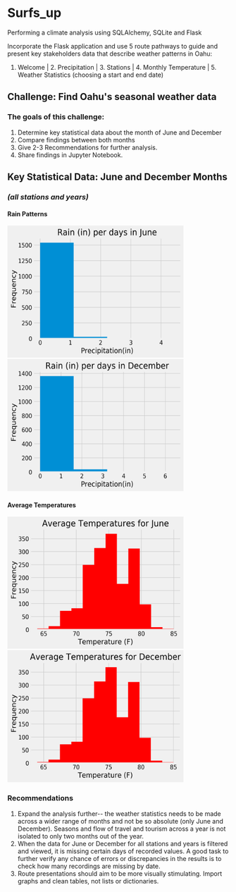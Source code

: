 # Surfs_up
Performing a climate analysis using SQLAlchemy, SQLite and Flask

Incorporate the Flask application and use 5 route pathways to guide and present key stakeholders data that describe weather patterns in Oahu:
1. Welcome | 2. Precipitation | 3. Stations | 4. Monthly Temperature | 5. Weather Statistics (choosing a start and end date)

## Challenge: Find Oahu's seasonal weather data 
### The goals of this challenge:
1. Determine key statistical data about the month of June and December
2. Compare findings between both months
3. Give 2-3 Recommendations for further analysis.
4. Share findings in Jupyter Notebook.

## Key Statistical Data: June and December Months
### *(all stations and years)*
#### Rain Patterns
<img src="https://github.com/elenaguilarv/Surfs_up/blob/master/hist_graphs/june_rain.png" width="400" height="300">
<img src="https://github.com/elenaguilarv/Surfs_up/blob/master/hist_graphs/december_rain.png" width="400" height="300">

#### Average Temperatures
<img src="https://github.com/elenaguilarv/Surfs_up/blob/master/hist_graphs/june_temp.png" width="400" height="300">
<img src="https://github.com/elenaguilarv/Surfs_up/blob/master/hist_graphs/december_temp.png" width="400" height="300">




### Recommendations
1. Expand the analysis further-- the weather statistics needs to be made across a wider range of months and not be so absolute (only June and December). Seasons and flow of travel and tourism across a year is not isolated to only two months out of the year.
2. When the data for June or December for all stations and years is filtered and viewed, it is missing certain days of recorded values. A good task to further verify any chance of errors or discrepancies in the results is to check how many recordings are missing by date. 
3. Route presentations should aim to be more visually stimulating. Import graphs and clean tables, not lists or dictionaries.
